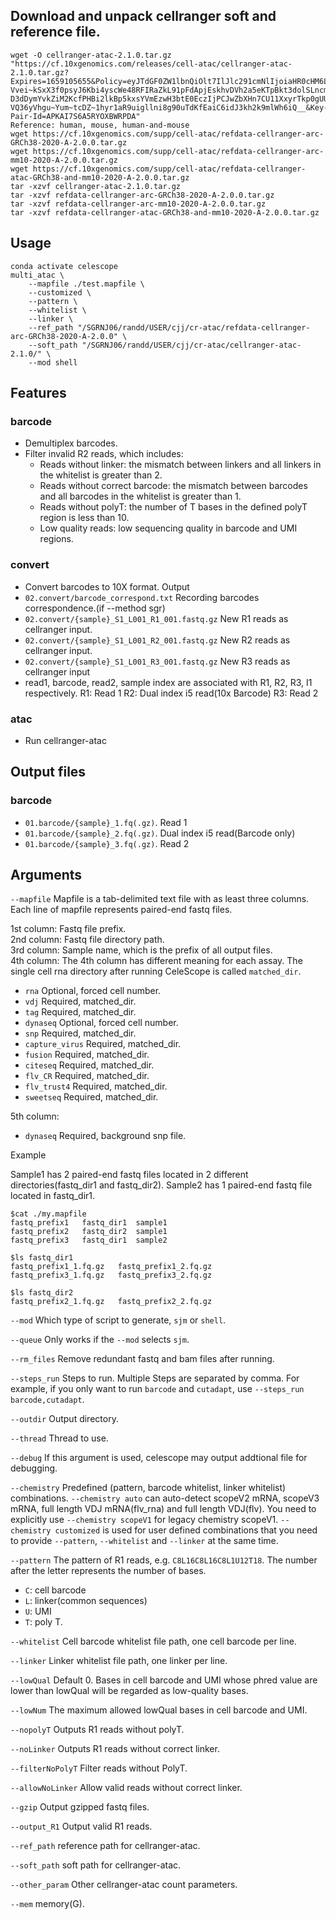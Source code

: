 ## Download and unpack cellranger soft and reference file.
```
wget -O cellranger-atac-2.1.0.tar.gz "https://cf.10xgenomics.com/releases/cell-atac/cellranger-atac-2.1.0.tar.gz?Expires=1659105655&Policy=eyJTdGF0ZW1lbnQiOlt7IlJlc291cmNlIjoiaHR0cHM6Ly9jZi4xMHhnZW5vbWljcy5jb20vcmVsZWFzZXMvY2VsbC1hdGFjL2NlbGxyYW5nZXItYXRhYy0yLjEuMC50YXIuZ3oiLCJDb25kaXRpb24iOnsiRGF0ZUxlc3NUaGFuIjp7IkFXUzpFcG9jaFRpbWUiOjE2NTkxMDU2NTV9fX1dfQ__&Signature=ZzSn3fB9aI4GR9S4uaUOSaH3aKV5aJG2JgPTIQIV5Uka3GYhjc8QSTU~Eb4osKlLo8pghC4ze0PqpwOwUW6UGbhaX~eSoj-Vvei~kSxX3f0psyJ6Kbi4yscWe48RFIRaZkL91pFdApjEskhvDVh2a5eKTpBkt3dolSLncmyoc~7JT-D3dDymYvkZiM2KcfPHBi2lkBp5kxsYVmEzwH3btE0EczIjPCJwZbXHn7CU11XxyrTkp0gUU4Yp2QzglzggJ1kPveSlaUxeZgv~YVs9d-VQ36yVhgu~Yum~tcDZ~1hyr1aR9uigllni8g90uTdKfEaiC6idJ3kh2k9mlWh6iQ__&Key-Pair-Id=APKAI7S6A5RYOXBWRPDA"
Reference: human, mouse, human-and-mouse
wget https://cf.10xgenomics.com/supp/cell-atac/refdata-cellranger-arc-GRCh38-2020-A-2.0.0.tar.gz
wget https://cf.10xgenomics.com/supp/cell-atac/refdata-cellranger-arc-mm10-2020-A-2.0.0.tar.gz
wget https://cf.10xgenomics.com/supp/cell-atac/refdata-cellranger-atac-GRCh38-and-mm10-2020-A-2.0.0.tar.gz
tar -xzvf cellranger-atac-2.1.0.tar.gz
tar -xzvf refdata-cellranger-arc-GRCh38-2020-A-2.0.0.tar.gz
tar -xzvf refdata-cellranger-arc-mm10-2020-A-2.0.0.tar.gz
tar -xzvf refdata-cellranger-atac-GRCh38-and-mm10-2020-A-2.0.0.tar.gz
```
## Usage

```
conda activate celescope
multi_atac \
    --mapfile ./test.mapfile \
    --customized \
    --pattern \
    --whitelist \
    --linker \
    --ref_path "/SGRNJ06/randd/USER/cjj/cr-atac/refdata-cellranger-arc-GRCh38-2020-A-2.0.0" \
    --soft_path "/SGRNJ06/randd/USER/cjj/cr-atac/cellranger-atac-2.1.0/" \
    --mod shell
```
## Features
### barcode
- Demultiplex barcodes.
- Filter invalid R2 reads, which includes:
    - Reads without linker: the mismatch between linkers and all linkers in the whitelist is greater than 2.  
    - Reads without correct barcode: the mismatch between barcodes and all barcodes in the whitelist is greater than 1.  
    - Reads without polyT: the number of T bases in the defined polyT region is less than 10.
    - Low quality reads: low sequencing quality in barcode and UMI regions.


### convert
- Convert barcodes to 10X format.
Output
- `02.convert/barcode_correspond.txt` Recording barcodes correspondence.(if --method sgr)
- `02.convert/{sample}_S1_L001_R1_001.fastq.gz` New R1 reads as cellranger input.
- `02.convert/{sample}_S1_L001_R2_001.fastq.gz` New R2 reads as cellranger input.
- `02.convert/{sample}_S1_L001_R3_001.fastq.gz` New R3 reads as cellranger input
- read1, barcode, read2, sample index are associated with R1, R2, R3, I1 respectively.
    R1: Read 1
    R2: Dual index i5 read(10x Barcode)
    R3: Read 2

### atac
- Run cellranger-atac

## Output files
### barcode
- `01.barcode/{sample}_1.fq(.gz)`. Read 1
- `01.barcode/{sample}_2.fq(.gz)`. Dual index i5 read(Barcode only)
- `01.barcode/{sample}_3.fq(.gz)`. Read 2

## Arguments
`--mapfile` Mapfile is a tab-delimited text file with as least three columns. Each line of mapfile represents paired-end fastq files.

1st column: Fastq file prefix.  
2nd column: Fastq file directory path.  
3rd column: Sample name, which is the prefix of all output files.  
4th column: The 4th column has different meaning for each assay. The single cell rna directory after running CeleScope is called `matched_dir`.

- `rna` Optional, forced cell number.
- `vdj` Required, matched_dir.
- `tag` Required, matched_dir.
- `dynaseq` Optional, forced cell number.
- `snp` Required, matched_dir.
- `capture_virus` Required, matched_dir.
- `fusion` Required, matched_dir.
- `citeseq` Required, matched_dir.
- `flv_CR` Required, matched_dir.
- `flv_trust4` Required, matched_dir.
- `sweetseq` Required, matched_dir.
 
5th column:
- `dynaseq` Required, background snp file.

Example

Sample1 has 2 paired-end fastq files located in 2 different directories(fastq_dir1 and fastq_dir2). Sample2 has 1 paired-end fastq file located in fastq_dir1.
```
$cat ./my.mapfile
fastq_prefix1	fastq_dir1	sample1
fastq_prefix2	fastq_dir2	sample1
fastq_prefix3	fastq_dir1	sample2

$ls fastq_dir1
fastq_prefix1_1.fq.gz	fastq_prefix1_2.fq.gz
fastq_prefix3_1.fq.gz	fastq_prefix3_2.fq.gz

$ls fastq_dir2
fastq_prefix2_1.fq.gz	fastq_prefix2_2.fq.gz
```

`--mod` Which type of script to generate, `sjm` or `shell`.

`--queue` Only works if the `--mod` selects `sjm`.

`--rm_files` Remove redundant fastq and bam files after running.

`--steps_run` Steps to run. Multiple Steps are separated by comma. For example, if you only want to run `barcode` and `cutadapt`, 
use `--steps_run barcode,cutadapt`.

`--outdir` Output directory.

`--thread` Thread to use.

`--debug` If this argument is used, celescope may output addtional file for debugging.

`--chemistry` Predefined (pattern, barcode whitelist, linker whitelist) combinations. `--chemistry auto` can auto-detect scopeV2 mRNA, scopeV3 mRNA, full length VDJ mRNA(flv_rna) and full length VDJ(flv). You need to explicitly use `--chemistry scopeV1` for legacy chemistry scopeV1. `--chemistry customized` is used for user defined combinations that you need to provide `--pattern`, `--whitelist` and `--linker` at the same time.

`--pattern` The pattern of R1 reads, e.g. `C8L16C8L16C8L1U12T18`. The number after the letter represents the number 
        of bases.  
- `C`: cell barcode  
- `L`: linker(common sequences)  
- `U`: UMI    
- `T`: poly T.

`--whitelist` Cell barcode whitelist file path, one cell barcode per line.

`--linker` Linker whitelist file path, one linker per line.

`--lowQual` Default 0. Bases in cell barcode and UMI whose phred value are lower than lowQual will be regarded as low-quality bases.

`--lowNum` The maximum allowed lowQual bases in cell barcode and UMI.

`--nopolyT` Outputs R1 reads without polyT.

`--noLinker` Outputs R1 reads without correct linker.

`--filterNoPolyT` Filter reads without PolyT.

`--allowNoLinker` Allow valid reads without correct linker.

`--gzip` Output gzipped fastq files.

`--output_R1` Output valid R1 reads.

`--ref_path` reference path for cellranger-atac.

`--soft_path` soft path for cellranger-atac.

`--other_param` Other cellranger-atac count parameters.

`--mem` memory(G).

